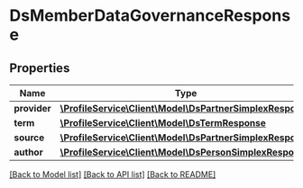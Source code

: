 # DsMemberDataGovernanceResponse

## Properties
Name | Type | Description | Notes
------------ | ------------- | ------------- | -------------
**provider** | [**\ProfileService\Client\Model\DsPartnerSimplexResponse**](DsPartnerSimplexResponse.md) |  | [optional] 
**term** | [**\ProfileService\Client\Model\DsTermResponse**](DsTermResponse.md) |  | [optional] 
**source** | [**\ProfileService\Client\Model\DsPartnerSimplexResponse**](DsPartnerSimplexResponse.md) |  | [optional] 
**author** | [**\ProfileService\Client\Model\DsPersonSimplexResponse**](DsPersonSimplexResponse.md) |  | [optional] 

[[Back to Model list]](../../README.md#documentation-for-models) [[Back to API list]](../../README.md#documentation-for-api-endpoints) [[Back to README]](../../README.md)


